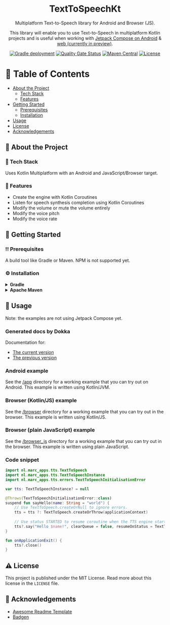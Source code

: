 <div align="center">

  # TextToSpeechKt
  Multiplatform Text-to-Speech library for Android and Browser (JS).

This library will enable you to use Text-to-Speech in multiplatform Kotlin projects and is useful when working with [Jetpack Compose on Android](https://developer.android.com/jetpack/compose) & [web (currently in preview)](https://compose-web.ui.pages.jetbrains.team/).

  [![Gradle deployment](https://github.com/Marc-JB/TextToSpeechKt/actions/workflows/deployment.yml/badge.svg)](https://github.com/Marc-JB/TextToSpeechKt/actions) 
  [![Quality Gate Status](https://sonarcloud.io/api/project_badges/measure?project=Marc-JB_TextToSpeechKt&metric=alert_status)](https://sonarcloud.io/summary/new_code?id=Marc-JB_TextToSpeechKt) 
  [![Maven Central](https://badgen.net/maven/v/maven-central/nl.marc-apps/tts)](https://search.maven.org/search?q=g:%22nl.marc-apps%22%20AND%20a:%22tts%22)
  [![License](https://badgen.net/github/license/Marc-JB/TextToSpeechKt)](https://github.com/Marc-JB/TextToSpeechKt/blob/main/LICENSE)

</div>

# :notebook_with_decorative_cover: Table of Contents
- [About the Project](#star2-about-the-project)
  * [Tech Stack](#space_invader-tech-stack)
  * [Features](#dart-features)
- [Getting Started](#toolbox-getting-started)
  * [Prerequisites](#bangbang-prerequisites)
  * [Installation](#gear-installation)
- [Usage](#eyes-usage)
- [License](#warning-license)
- [Acknowledgements](#gem-acknowledgements)

## :star2: About the Project
### :space_invader: Tech Stack
Uses Kotlin Multiplatform with an Android and JavaScript/Browser target. 

### :dart: Features
- Create the engine with Kotlin Coroutines
- Listen for speech synthesis completion using Kotlin Coroutines
- Modify the volume or mute the volume entirely
- Modify the voice pitch
- Modify the voice rate

## 	:toolbox: Getting Started
### :bangbang: Prerequisites
A build tool like Gradle or Maven. NPM is not supported yet.

### :gear: Installation
<details>
  <summary><strong>Gradle</strong></summary>

  Configure the Maven Central repository:  
  ```Kotlin
  repositories {
      mavenCentral()
  }
  ```

  And add the library to your dependencies:  
  ```Kotlin
  dependencies {
      implementation("nl.marc-apps:tts:1.0.0")
  }
  ```  
  Make sure to configure the latest stable version: [![Maven Central](https://badgen.net/maven/v/maven-central/nl.marc-apps/tts)](https://search.maven.org/search?q=g:%22nl.marc-apps%22%20AND%20a:%22tts%22)   

</details>

<details>
  <summary><strong>Apache Maven</strong></summary>

  Add the library to your dependencies:  
  ```XML
  <dependency>
      <groupId>nl.marc-apps</groupId>
      <artifactId>tts</artifactId>
      <version>1.0.0</version>
  </dependency>
  ```  
  Make sure to configure the latest stable version: [![Maven Central](https://badgen.net/maven/v/maven-central/nl.marc-apps/tts)](https://search.maven.org/search?q=g:%22nl.marc-apps%22%20AND%20a:%22tts%22)   

</details>

## :eyes: Usage
Note: the examples are not using Jetpack Compose yet. 

### Generated docs by Dokka
Documentation for:
- [The current version](https://marc-jb.github.io/TextToSpeechKt/tts/nl.marc_apps.tts/index.html)
- [The previous version](https://marc-jb.github.io/TextToSpeechKt/previous/tts/nl.marc_apps.tts/index.html)

### Android example
See the [/app](/app) directory for a working example that you can try out on Android. 
This example is written using Kotlin/JVM.

### Browser (Kotlin/JS) example
See the [/browser](/browser) directory for a working example that you can try out in the browser. 
This example is written using Kotlin/JS.

### Browser (plain JavaScript) example
See the [/browser_js](/browser_js) directory for a working example that you can try out in the browser.
This example is written using plain JavaScript.

### Code snippet
```Kotlin
import nl.marc_apps.tts.TextToSpeech
import nl.marc_apps.tts.TextToSpeechInstance
import nl.marc_apps.tts.errors.TextToSpeechInitialisationError

var tts: TextToSpeechInstance? = null

@Throws(TextToSpeechInitialisationError::class)
suspend fun sayHello(name: String = "world") {
    // Use TextToSpeech.createOrNull to ignore errors.
    tts = tts ?: TextToSpeech.createOrThrow(applicationContext)
    
    // Use status STARTED to resume coroutine when the TTS engine starts speaking. The status of FINISHED will wait until the TTS engine has finished speaking.
    tts?.say("Hello $name!", clearQueue = false, resumeOnStatus = TextToSpeechInstance.Status.FINISHED)
}

fun onApplicationExit() {
    tts?.close()
}
```

## :warning: License
This project is published under the MIT License. Read more about this license in the `LICENSE` file. 

## :gem: Acknowledgements
 - [Awesome Readme Template](https://github.com/Louis3797/awesome-readme-template)
 - [Badgen](https://badgen.net/)
